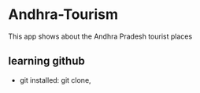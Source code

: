 # Andhra-Tourism
This app shows about the Andhra Pradesh tourist places

## learning github

- git installed: git clone, 
